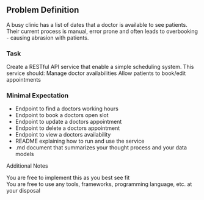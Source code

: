 ## Problem Definition
A busy clinic has a list of dates that a doctor is available to see patients. Their current process
is manual, error prone and often leads to overbooking - causing abrasion with patients.
### Task
Create a RESTful API service that enable a simple scheduling system. This service should:
Manage doctor availabilities
Allow patients to book/edit appointments
### Minimal Expectation
- Endpoint to find a doctors working hours
- Endpoint to book a doctors open slot
- Endpoint to update a doctors appointment
- Endpoint to delete a doctors appointment
- Endpoint to view a doctors availability
- README explaining how to run and use the service
- .md document that summarizes your thought process and your data models

Additional Notes

You are free to implement this as you best see fit  
You are free to use any tools, frameworks, programming language, etc. at your disposal